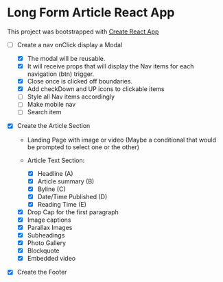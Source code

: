 # Long Form Article React App

This project was bootstrapped with [Create React App](https://github.com/facebook/create-react-app)

- [ ] Create a nav onClick display a Modal

  - [x] The modal will be reusable.
  - [x] It will receive props that will display the Nav items for each navigation (btn) trigger.
  - [x] Close once is clicked off boundaries.
  - [x] Add checkDown and UP icons to clickable items
  - [ ] Style all Nav items accordingly
  - [ ] Make mobile nav
  - [ ] Search item

- [x] Create the Article Section

  - Landing Page with image or video (Maybe a conditional that would be prompted to select one or the other)
  - Article Text Section:

    - [x] Headline (A)
    - [x] Article summary (B)
    - [x] Byline (C)
    - [x] Date/Time Published (D)
    - [x] Reading Time (E)

  - [x] Drop Cap for the first paragraph
  - [x] Image captions
  - [x] Parallax Images
  - [x] Subheadings
  - [x] Photo Gallery
  - [x] Blockquote
  - [x] Embedded video

- [x] Create the Footer
